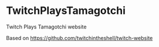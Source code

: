 # TwitchPlaysTamagotchi
Twitch Plays Tamagotchi website

Based on https://github.com/twitchintheshell/twitch-website
